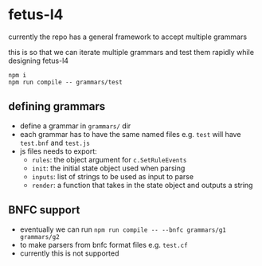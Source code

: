 # fetus-l4

currently the repo has a general framework to accept multiple grammars

this is so that we can iterate multiple grammars and test them rapidly while designing fetus-l4

```
npm i
npm run compile -- grammars/test
```

## defining grammars

- define a grammar in `grammars/` dir
- each grammar has to have the same named files e.g. `test` will have `test.bnf` and `test.js`
- js files needs to export:
    - `rules`: the object argument for `c.SetRuleEvents`
    - `init`: the initial state object used when parsing
    - `inputs`: list of strings to be used as input to parse
    - `render`: a function that takes in the state object and outputs a string

## BNFC support

- eventually we can run `npm run compile -- --bnfc grammars/g1 grammars/g2`
- to make parsers from bnfc format files e.g. `test.cf`
- currently this is not supported
